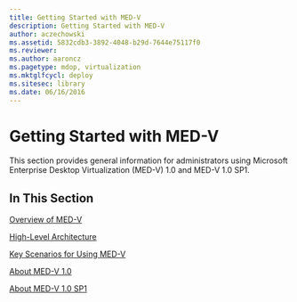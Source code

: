```yaml
---
title: Getting Started with MED-V
description: Getting Started with MED-V
author: aczechowski
ms.assetid: 5832cdb3-3892-4048-b29d-7644e75117f0
ms.reviewer:
ms.author: aaroncz
ms.pagetype: mdop, virtualization
ms.mktglfcycl: deploy
ms.sitesec: library
ms.date: 06/16/2016
---
```



# Getting Started with MED-V


This section provides general information for administrators using Microsoft Enterprise Desktop Virtualization (MED-V) 1.0 and MED-V 1.0 SP1.

## In This Section


<a href="" id="overview-of-med-v"></a>[Overview of MED-V](overview-of-med-v.md)

<a href="" id="high-level-architecture"></a>[High-Level Architecture](high-level-architecturemedv.md)

<a href="" id="key-scenarios-for-using-med-v"></a>[Key Scenarios for Using MED-V](key-scenarios-for-using-med-v.md)

<a href="" id="about-med-v-1-0"></a>[About MED-V 1.0](about-med-v-10.md)

<a href="" id="about-med-v-1-0-sp1"></a>[About MED-V 1.0 SP1](about-med-v-10-sp1.md)

 

 





